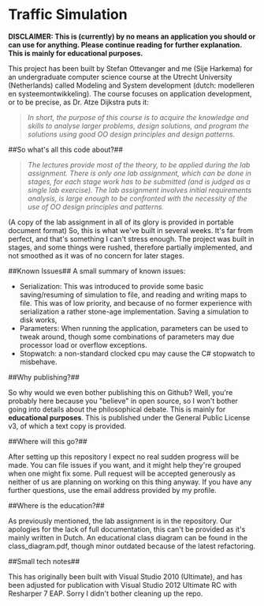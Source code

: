 # Traffic Simulation #

**DISCLAIMER: This is (currently) by no means an application you should or can use for anything. Please continue reading for further explanation. This is mainly for educational purposes.**

This project has been built by Stefan Ottevanger and me (Sije Harkema) for an undergraduate computer science course at the Utrecht University (Netherlands) called Modeling and System development (dutch: modelleren en systeemontwikkeling). The course focuses on application development, or to be precise, as Dr. Atze Dijkstra puts it:

> *In short, the purpose of this course is to acquire the knowledge and skills to analyse larger problems, design solutions, and program the solutions using good OO design principles and design patterns.*

##So what's all this code about?##

> *The lectures provide most of the theory, to be applied during the lab assignment. There is only one lab assignment, which can be done in stages, for each stage work has to be submitted (and is judged as a single lab exercise). The lab assignment involves initial requirements analysis, is large enough to be confronted with the necessity of the use of OO design principles and patterns.*

(A copy of the lab assignment in all of its glory is provided in portable document format)
So, this is what we've built in several weeks. It's far from perfect, and that's something I can't stress enough. The project was built in stages, and some things were rushed, therefore partially implemented, and not smoothed as it was of no concern for later stages. 

##Known Issues##
A small summary of known issues: 

* Serialization: This was introduced to provide some basic saving/resuming of simulation to file, and reading and writing maps to file. This was of low priority, and because of no former experience with serialization a rather stone-age implementation. Saving a simulation to disk works, 
* Parameters: When running the application, parameters can be used to tweak around, though some combinations of parameters may due processor load or overflow exceptions.
* Stopwatch: a non-standard clocked cpu may cause the C# stopwatch to misbehave.

##Why publishing?##

So why would we even bother publishing this on Github? Well, you're probably here because you "believe" in open source, so I won't bother going into details about the philosophical debate. This is mainly for **educational purposes**. This is published under the General Public License v3, of which a text copy is provided.

##Where will this go?##

After setting up this repository I expect no real sudden progress will be made. You can file issues if you want, and it might help they're grouped when one might fix some. Pull request will be accepted generously as neither of us are planning on working on this thing anyway. If you have any further questions, use the email address provided by my profile.

##Where is the education?##

As previously mentioned, the lab assignment is in the repository. Our apologies for the lack of full documentation, this can't be provided as it's mainly written in Dutch. An educational class diagram can be found in the class_diagram.pdf, though minor outdated because of the latest refactoring.

##Small tech notes##

This has originally been built with Visual Studio 2010 (Ultimate), and has been adjusted for publication with Visual Studio 2012 Ultimate RC with Resharper 7 EAP. Sorry I didn't bother cleaning up the repo.